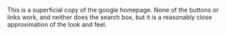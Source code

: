 This is a superficial copy of the google homepage. None of the buttons or links work, and neither does the search box, but it is a reasonably close approximation of the look and feel.
